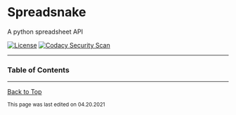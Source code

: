 # Spreadsnake

A python spreadsheet API

[![License](https://img.shields.io/github/license/RandomKiddo/spreadsnake?logo=github)](https://www.gnu.org/licenses/gpl-3.0.en.html)
[![Codacy Security Scan](https://github.com/RandomKiddo/spreadsnake/actions/workflows/codacy-analysis.yml/badge.svg)](https://github.com/RandomKiddo/youtubeplugins/actions/workflows/codacy-analysis.yml)

___

### Table of Contents

___

[Back to Top](#spreadsnake)

<sub>This page was last edited on 04.20.2021</sub>